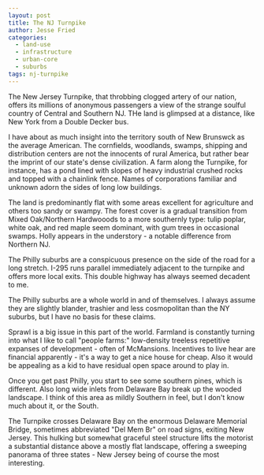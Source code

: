 ```yaml
---
layout: post
title: The NJ Turnpike
author: Jesse Fried
categories:
  - land-use
  - infrastructure
  - urban-core
  - suburbs
tags: nj-turnpike
---
```


The New Jersey Turnpike, that throbbing clogged artery of our nation, offers its millions of anonymous passengers a view of the strange soulful country of Central and Southern NJ. THe land is glimpsed at a distance, like New York from a Double Decker bus.

I have about as much insight into the territory south of New Brunswck as the average American. The cornfields, woodlands, swamps, shipping and distribution centers are not the innocents of rural America, but rather bear the imprint of our state's dense civilization. A farm along the Turnpike, for instance, has a pond lined with slopes of heavy industrial crushed rocks and topped with a chainlink fence. Names of corporations familiar and unknown adorn the sides of long low buildings.

The land is predominantly flat with some areas excellent for agriculture and others too sandy or swampy. The forest cover is a gradual transition from Mixed Oak/Northern Hardwooods to a more southernly type: tulip poplar, white oak, and red maple seem dominant, with gum trees in occasional swamps. Holly appears in the understory - a notable difference from Northern NJ.

The Philly suburbs are a conspicuous presence on the side of the road for a long stretch. I-295 runs parallel immediately adjacent to the turnpike and offers more local exits. This double highway has always seemed decadent to me.

The Philly suburbs are a whole world in and of themselves. I always assume they are slightly blander, trashier and less cosmopolitan than the NY suburbs, but I have no basis for these claims.

Sprawl is a big issue in this part of the world. Farmland is constantly turning into what I like to call "people farms:" low-density treeless repetitive expanses of development - often of McMansions. Incentives to live hear are financial apparently - it's a way to get a nice house for cheap. Also it would be appealing as a kid to have residual open space around to play in.

Once you get past Philly, you start to see some southern pines, which is different. Also long wide inlets from Delaware Bay break up the wooded landscape. I think of this area as mildly Southern in feel, but I don't know much about it, or the South.

The Turnpike crosses Delaware Bay on the enormous Delaware Memorial Bridge, sometimes abbreviated "Del Mem Br" on road signs, exiting New Jersey. This hulking but somewhat graceful steel structure lifts the motorist a substantial distance above a mostly flat landscape, offering a sweeping panorama of three states - New Jersey being of course the most interesting. 
